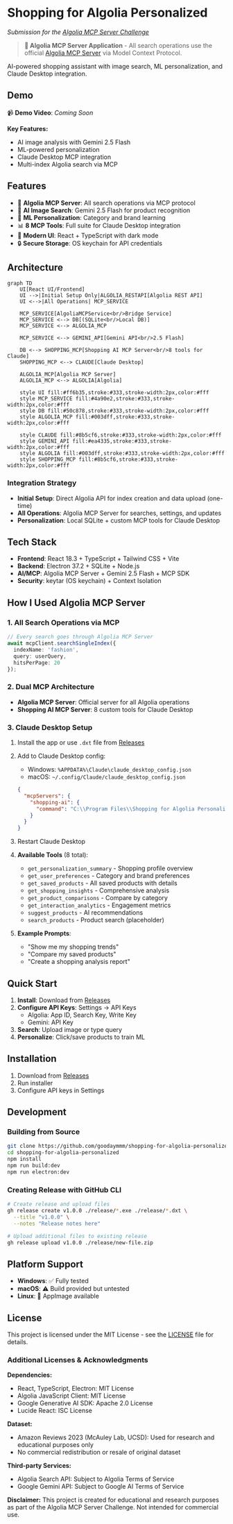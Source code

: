 # Shopping for Algolia Personalized

*Submission for the [Algolia MCP Server Challenge](https://dev.to/challenges/algolia-2025-07-09)*

> **🔗 Algolia MCP Server Application** - All search operations use the official [Algolia MCP Server](https://github.com/algolia/mcp-node) via Model Context Protocol.

AI-powered shopping assistant with image search, ML personalization, and Claude Desktop integration.

## Demo

📹 **Demo Video**: *Coming Soon*

**Key Features:**
- AI image analysis with Gemini 2.5 Flash
- ML-powered personalization
- Claude Desktop MCP integration
- Multi-index Algolia search via MCP

## Features

- 🔗 **Algolia MCP Server**: All search operations via MCP protocol
- 🤖 **AI Image Search**: Gemini 2.5 Flash for product recognition
- 🧠 **ML Personalization**: Category and brand learning
- 📊 **8 MCP Tools**: Full suite for Claude Desktop integration
- 🎨 **Modern UI**: React + TypeScript with dark mode
- 🔒 **Secure Storage**: OS keychain for API credentials

## Architecture

```mermaid
graph TD
    UI[React UI/Frontend]
    UI -->|Initial Setup Only|ALGOLIA_RESTAPI[Algolia REST API]
    UI <-->|All Operations| MCP_SERVICE
  
    MCP_SERVICE[AlgoliaMCPService<br/>Bridge Service]
    MCP_SERVICE <--> DB[(SQLite<br/>Local DB)]
    MCP_SERVICE <--> ALGOLIA_MCP
    
    MCP_SERVICE <--> GEMINI_API[Gemini API<br/>2.5 Flash]
    
    DB <--> SHOPPING_MCP[Shopping AI MCP Server<br/>8 tools for Claude]
    SHOPPING_MCP <--> CLAUDE[Claude Desktop]
    
    ALGOLIA_MCP[Algolia MCP Server]
    ALGOLIA_MCP <--> ALGOLIA[Algolia]
    
    style UI fill:#ff6b35,stroke:#333,stroke-width:2px,color:#fff
    style MCP_SERVICE fill:#4a90e2,stroke:#333,stroke-width:2px,color:#fff
    style DB fill:#50c878,stroke:#333,stroke-width:2px,color:#fff
    style ALGOLIA_MCP fill:#003dff,stroke:#333,stroke-width:2px,color:#fff

    style CLAUDE fill:#8b5cf6,stroke:#333,stroke-width:2px,color:#fff
    style GEMINI_API fill:#ea4335,stroke:#333,stroke-width:2px,color:#fff
    style ALGOLIA fill:#003dff,stroke:#333,stroke-width:2px,color:#fff
    style SHOPPING_MCP fill:#8b5cf6,stroke:#333,stroke-width:2px,color:#fff
```

### Integration Strategy

- **Initial Setup**: Direct Algolia API for index creation and data upload (one-time)
- **All Operations**: Algolia MCP Server for searches, settings, and updates
- **Personalization**: Local SQLite + custom MCP tools for Claude Desktop

## Tech Stack

- **Frontend**: React 18.3 + TypeScript + Tailwind CSS + Vite
- **Backend**: Electron 37.2 + SQLite + Node.js
- **AI/MCP**: Algolia MCP Server + Gemini 2.5 Flash + MCP SDK
- **Security**: keytar (OS keychain) + Context Isolation

## How I Used Algolia MCP Server

### 1. **All Search Operations via MCP**
```typescript
// Every search goes through Algolia MCP Server
await mcpClient.searchSingleIndex({
  indexName: 'fashion',
  query: userQuery,
  hitsPerPage: 20
});
```

### 2. **Dual MCP Architecture**
- **Algolia MCP Server**: Official server for all Algolia operations
- **Shopping AI MCP Server**: 8 custom tools for Claude Desktop

### 3. **Claude Desktop Setup**

1. Install the app or use `.dxt` file from [Releases](https://github.com/goodaymmm/shopping-for-algolia-personalized/releases)

2. Add to Claude Desktop config:
   - Windows: `%APPDATA%\Claude\claude_desktop_config.json`
   - macOS: `~/.config/Claude/claude_desktop_config.json`

   ```json
   {
     "mcpServers": {
       "shopping-ai": {
         "command": "C:\\Program Files\\Shopping for Algolia Personalized\\resources\\app\\mcp-server.bat"
       }
     }
   }
   ```

3. Restart Claude Desktop

4. **Available Tools** (8 total):
   - `get_personalization_summary` - Shopping profile overview
   - `get_user_preferences` - Category and brand preferences
   - `get_saved_products` - All saved products with details
   - `get_shopping_insights` - Comprehensive analysis
   - `get_product_comparisons` - Compare by category
   - `get_interaction_analytics` - Engagement metrics
   - `suggest_products` - AI recommendations
   - `search_products` - Product search (placeholder)

5. **Example Prompts**:
   - "Show me my shopping trends"
   - "Compare my saved products"
   - "Create a shopping analysis report"

## Quick Start

1. **Install**: Download from [Releases](https://github.com/goodaymmm/shopping-for-algolia-personalized/releases)
2. **Configure API Keys**: Settings → API Keys
   - Algolia: App ID, Search Key, Write Key
   - Gemini: API Key
3. **Search**: Upload image or type query
4. **Personalize**: Click/save products to train ML
## Installation

1. Download from [Releases](https://github.com/goodaymmm/shopping-for-algolia-personalized/releases)
2. Run installer
3. Configure API keys in Settings

## Development

### Building from Source
```bash
git clone https://github.com/goodaymmm/shopping-for-algolia-personalized.git
cd shopping-for-algolia-personalized
npm install
npm run build:dev
npm run electron:dev
```

### Creating Release with GitHub CLI
```bash
# Create release and upload files
gh release create v1.0.0 ./release/*.exe ./release/*.dxt \
  --title "v1.0.0" \
  --notes "Release notes here"

# Upload additional files to existing release
gh release upload v1.0.0 ./release/new-file.zip
```

## Platform Support

- **Windows**: ✅ Fully tested
- **macOS**: ⚠️ Build provided but untested
- **Linux**: 🔧 AppImage available

## License

This project is licensed under the MIT License - see the [LICENSE](LICENSE) file for details.

### Additional Licenses & Acknowledgments

**Dependencies:**
- React, TypeScript, Electron: MIT License
- Algolia JavaScript Client: MIT License
- Google Generative AI SDK: Apache 2.0 License
- Lucide React: ISC License

**Dataset:**
- Amazon Reviews 2023 (McAuley Lab, UCSD): Used for research and educational purposes only
- No commercial redistribution or resale of original dataset

**Third-party Services:**
- Algolia Search API: Subject to Algolia Terms of Service
- Google Gemini API: Subject to Google AI Terms of Service

**Disclaimer:** This project is created for educational and research purposes as part of the Algolia MCP Server Challenge. Not intended for commercial use.